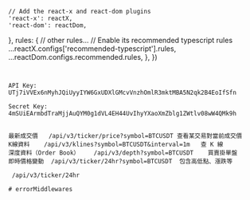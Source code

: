     // Add the react-x and react-dom plugins
    'react-x': reactX,
    'react-dom': reactDom,
  },
  rules: {
    // other rules...
    // Enable its recommended typescript rules
    ...reactX.configs['recommended-typescript'].rules,
    ...reactDom.configs.recommended.rules,
  },
})
```


API Key: UTj7iVVEx6nMyhJQiUyyIYW6GxUDXlGMcvVnzhOmlR3mktMBA5N2qk2B4EoIfSfn

Secret Key: 4mSUiEArmbdTraMjjAuQYM0g1dVL4EH44UvIhyYXaoXmZblg1ZWtlv08wW4QMk9h


最新成交價	/api/v3/ticker/price?symbol=BTCUSDT	查看某交易對當前成交價
K線資料	/api/v3/klines?symbol=BTCUSDT&interval=1m	查 K 線
深度資料（Order Book）	/api/v3/depth?symbol=BTCUSDT	買賣掛單盤
即時價格變動	/api/v3/ticker/24hr?symbol=BTCUSDT	包含高低點、漲跌等

 /api/v3/ticker/24hr

# errorMiddlewares
